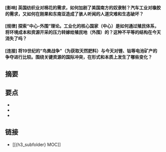 #### [影响] 英国纺织业对棉花的需求，如何加剧了美国南方的奴隶制？汽车工业对橡胶的需求，又如何在刚果和东南亚造成了骇人听闻的人道灾难和生态破坏？


#### [规律] 探索“中心-外围”理论。工业化的核心国家（中心）是如何通过殖民体系，将环境成本和资源开采的压力转嫁给殖民地（外围）的？这种不平等的结构在今天消失了吗？


#### [连接] 将19世纪的“鸟粪战争”（为获取天然肥料）与今天对锂、钴等电池矿产的争夺进行比较。围绕关键资源的国际冲突，在形式和本质上发生了哪些变化？


## 摘要


## 要点

- 
- 
- 

## 链接

- [[{h3_subfolder} MOC]]
